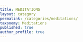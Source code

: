 ```yaml
---
title: MEDITATIONS
layout: category
permalink: /categories/meditations/
taxonomy: Meditations
published: true
author_profile: true
---
```

<style> html { height: 100% } body { margin: 0; padding: 0; height: 100%; overflow: auto; background-image: url(/assets/images/meditations.jpg); background-repeat: no-repeat; background-size: cover; } </style> 
